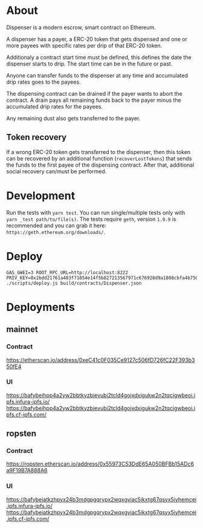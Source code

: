 # About

Dispenser is a modern escrow, smart contract on Ethereum.

A dispenser has a payer, a ERC-20 token that gets dispensed and one or more payees with specific rates per drip of that ERC-20 token.

Additionaly a contract start time must be defined, this defines the date the dispenser starts to drip. The start time can be in the future or past.

Anyone can transfer funds to the dispenser at any time and accumulated drip rates goes to the payees.

The dispensing contract can be drained if the payer wants to abort the contract. A drain pays all remaining funds back to the payer minus the accumulated drip rates for the payees.

Any remaining dust also gets transferred to the payer.

## Token recovery

If a wrong ERC-20 token gets transferred to the dispenser, then this token can be recovered by an additional function (`recoverLostTokens`) that sends the funds to the first payee of the dispensing contract. After that, additional social recovery can/must be performed.

# Development

Run the tests with `yarn test`.
You can run single/multiple tests only with `yarn _test path/to/file(s)`.
The tests require `geth`, version `1.9.9` is recommended and you can grab it here: `https://geth.ethereum.org/downloads/`.


# Deploy

```
GAS_GWEI=3 ROOT_RPC_URL=http://localhost:8222 PRIV_KEY=0x2bdd21761a483f71054e14f5b827213567971c676928d9a1808cbfa4b7501200 ./scripts/deploy.js build/contracts/Dispenser.json
```

# Deployments

## mainnet

### Contract

https://etherscan.io/address/0xeC41c0F035Ce9127c506fD726fC22F393b350fE4

### UI

https://bafybeihpp4a2yw2bbtkyzbjevubj2tcld4gojxdxigukw2n2tqcigwbeoi.ipfs.infura-ipfs.io/
https://bafybeihpp4a2yw2bbtkyzbjevubj2tcld4gojxdxigukw2n2tqcigwbeoi.ipfs.cf-ipfs.com/

## ropsten

### Contract

https://ropsten.etherscan.io/address/0x55973C53DdE65A050BFBb15ADc6a9F19B7A888A6

### UI

https://bafybeiatkzhpyx24b3mdgpgqrypx2wqxgyiac5ikxtg67qsyx5iyhemcei.ipfs.infura-ipfs.io/
https://bafybeiatkzhpyx24b3mdgpgqrypx2wqxgyiac5ikxtg67qsyx5iyhemcei.ipfs.cf-ipfs.com/
